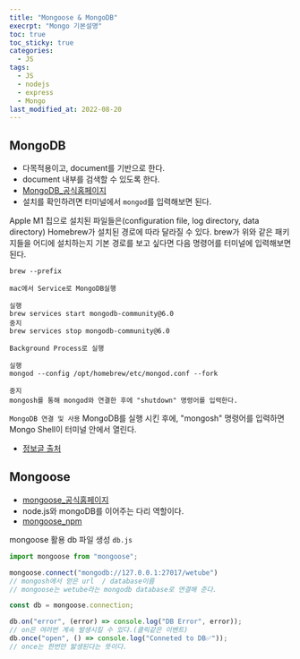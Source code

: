 ```yaml
---
title: "Mongoose & MongoDB"
execrpt: "Mongo 기본설명"
toc: true
toc_sticky: true
categories:
  - JS
tags:
  - JS
  - nodejs
  - express
  - Mongo
last_modified_at: 2022-08-20
---
```


## MongoDB
- 다목적용이고, document를 기반으로 한다.
- document 내부를 검색할 수 있도록 한다.
- [MongoDB_공식홈페이지](https://www.mongodb.com/docs/manual/tutorial/install-mongodb-on-os-x/)
- 설치를 확인하려면 터미널에서 `mongod`를 입력해보면 된다.

<div class="notice--primary" markdown="1">
 Apple M1 칩으로 설치된 파일들은(configuration file, log directory, data directory) Homebrew가 설치된 경로에 따라 달라질 수 있다. brew가 위와 같은 패키지들을 어디에 설치하는지 기본 경로를 보고 싶다면 다음 명령어를 터미널에 입력해보면 된다.

```
brew --prefix
```
`mac에서 Service로 MongoDB실행`
```
실행
brew services start mongodb-community@6.0
중지
brew services stop mongodb-community@6.0
```
`Background Process로 실행`
```
실행
mongod --config /opt/homebrew/etc/mongod.conf --fork

중지
mongosh를 통해 mongod와 연결한 후에 "shutdown" 명령어를 입력한다.
```
`MongoDB 연결 및 사용`
 MongoDB를 실행 시킨 후에, "mongosh" 명령어를 입력하면 Mongo Shell이 터미널 안에서 열린다.  

- [정보글 출처](https://choboit.tistory.com/95)
</div>

## Mongoose

- [mongoose_공식홈페이지](https://mongoosejs.com/)
- node.js와 mongoDB를 이어주는 다리 역할이다.
- [mongoose_npm](https://www.npmjs.com/package/mongoose)

<div class="notice--primary" markdown="1">

mongoose 활용 db 파일 생성
`db.js`
```js
import mongoose from "mongoose";

mongoose.connect("mongodb://127.0.0.1:27017/wetube")
// mongosh에서 얻은 url  / database이름
// mongoose는 wetube라는 mongodb database로 연결해 준다.

const db = mongoose.connection;

db.on("error", (error) => console.log("DB Error", error));
// on은 여러번 계속 발생시킬 수 있다.(클릭같은 이벤트)
db.once("open", () => console.log("Conneted to DB✅"));
// once는 한번만 밣생된다는 뜻이다.
```
</div>
